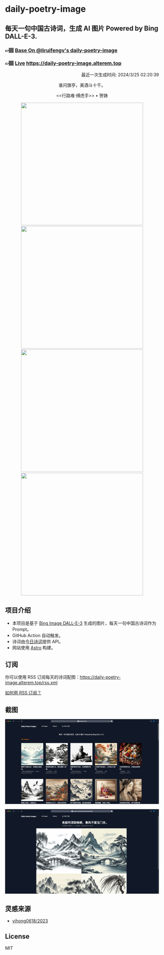 
# daily-poetry-image

## 每天一句中国古诗词，生成 AI 图片 Powered by Bing DALL-E-3.

### 👉🏽 [Base On @liruifengv's daily-poetry-image](https://github.com/liruifengv/daily-poetry-image)

### 👉🏽 [Live](https://daily-poetry-image.alterem.top/) https://daily-poetry-image.alterem.top

<p align="right">
  最近一次生成时间: 2024/3/25 02:20:39
</p>
<p align="center">
谁问旗亭，美酒斗十千。
</p>
<p align="center">
<<行路难·缚虎手>> • 贺铸
</p>
<p align="center">
<img src="https://tse1.mm.bing.net/th/id/OIG2.QJb3RkbveUftBEhtj54X" height="400" width="400" />
<img src="https://tse4.mm.bing.net/th/id/OIG2.kD8LX6wN3BiNwN.vRJBs" height="400" width="400" />
<img src="https://tse4.mm.bing.net/th/id/OIG2.LjT8Ehn1pi1NgEOGKjmJ" height="400" width="400" />
<img src="https://tse2.mm.bing.net/th/id/OIG2.2SKNFUhJhDS0i6l3ej89" height="400" width="400" />
</p>

## 项目介绍

-   本项目是基于 [Bing Image DALL-E-3](https://www.bing.com/images/create) 生成的图片，每天一句中国古诗词作为 Prompt。
-   GitHub Action 自动触发。
-   诗词由[今日诗词](https://www.jinrishici.com/)提供 API。
-   网站使用 [Astro](https://astro.build) 构建。

## 订阅

你可以使用 RSS 订阅每天的诗词配图：https://daily-poetry-image.alterem.top/rss.xml

[如何用 RSS 订阅？](https://zhuanlan.zhihu.com/p/55026716)

## 截图

![图片列表](./screenshots/Snipaste_2023-12-28_21-00-26.png)

![图片详情](./screenshots/Snipaste_2023-12-28_21-00-53.png)

## 灵感来源

-   [yihong0618/2023](https://github.com/yihong0618/2023)

## License

MIT

